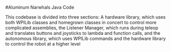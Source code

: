 #Aluminum Narwhals Java Code

This codebase is divided into three sections:
A hardware library, which uses both WPILib classes and homegrown classes in concert to control more complicated assemblies,
the Listener Manager, which runs during teleop and translates buttons and joysticks to lambda and function calls, 
and the autonomous library, which uses WPILib commands and the hardware library to control the robot at a higher level